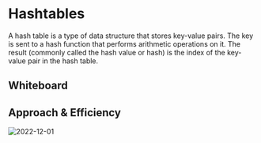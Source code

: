 # Hashtables
A hash table is a type of data structure that stores key-value pairs. The key is sent to a hash function that performs arithmetic operations on it. The result (commonly called the hash value or hash) is the index of the key-value pair in the hash table.


## Whiteboard




## Approach & Efficiency

![2022-12-01](https://user-images.githubusercontent.com/108303424/204981642-befe9326-b7b1-4bdd-ab1e-e5fcb4a662b2.png)


